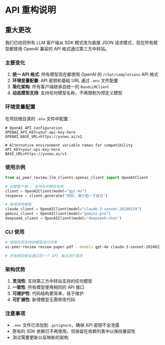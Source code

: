 # API 重构说明

## 重大更改

我们已经将所有 LLM 客户端从 SDK 模式改为直接 JSON 请求模式，现在所有模型都使用 OpenAI 兼容的 API 格式通过第三方中转站。

### 主要变化

1. **统一 API 格式**: 所有模型现在都使用 OpenAI 的 `/chat/completions` API 格式
2. **环境变量配置**: API 密钥和基础 URL 通过 `.env` 文件配置
3. **简化架构**: 所有客户端继承自统一的 `BaseLLMClient`
4. **动态模型支持**: 支持任何模型名称，不再限制为预定义模型

### 环境变量配置

在项目根目录的 `.env` 文件中配置：

```env
# OpenAI API Configuration
OPENAI_API_KEY=your-api-key-here
OPENAI_BASE_URL=https://yunwu.ai/v1

# Alternative environment variable names for compatibility
API_KEY=your-api-key-here
BASE_URL=https://yunwu.ai/v1
```

### 使用示例

```python
from ai_peer_review.llm_clients.openai_client import OpenAIClient

# 创建客户端 - 支持任何模型名称
client = OpenAIClient(model="gpt-4o")
response = client.generate("你好，请介绍一下自己")

# 使用其他模型
claude_client = OpenAIClient(model="claude-3-sonnet-20240229")
gemini_client = OpenAIClient(model="gemini-pro")
deepseek_client = OpenAIClient(model="deepseek-chat")
```

### CLI 使用

```bash
# 使用任何支持的模型进行评审
ai-peer-review review paper.pdf --models gpt-4o claude-3-sonnet-20240229 gemini-pro

# 所有模型都会通过同一个 API 端点进行请求
```

### 架构优势

1. **灵活性**: 支持第三方中转站支持的任何模型
2. **一致性**: 所有模型使用相同的 API 接口
3. **可维护性**: 代码结构更简单，易于维护
4. **可扩展性**: 新增模型无需修改代码

### 注意事项

- `.env` 文件已添加到 `.gitignore`，确保 API 密钥不会泄露
- 原有的 SDK 依赖已不再使用，但保留在依赖列表中以保持兼容性
- 测试需要更新以反映新的架构
